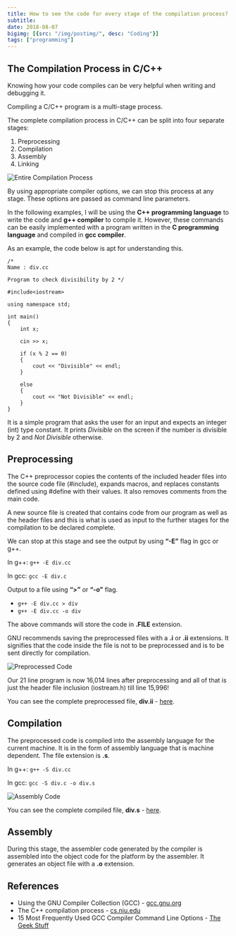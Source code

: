 ```yaml
---
title: How to see the code for every stage of the compilation process?
subtitle:
date: 2018-08-07
bigimg: [{src: "/img/postimg/", desc: "Coding"}]
tags: ["programming"]
---
```

## The Compilation Process in C/C++

Knowing how your code compiles can be very helpful when writing and debugging it.

Compiling a C/C++ program is a multi-stage process.

The complete compilation process in C/C++ can be split into four separate stages:  

  1. Preprocessing
  2. Compilation
  3. Assembly
  4. Linking

![Entire Compilation Process](/img/compilation.png)

By using appropriate compiler options, we can stop this process at any stage. These options are passed as command line parameters.

In the following examples, I will be using the **C++ programming language** to write the code and **g++ compiler** to compile it. However, these commands can be easily implemented with a program written in the **C programming language** and compiled in **gcc compiler**.

As an example, the code below is apt for understanding this.

```
/*
Name : div.cc

Program to check divisibility by 2 */

#include<iostream>

using namespace std;

int main()
{
	int x;

	cin >> x;

	if (x % 2 == 0)
	{
		cout << "Divisible" << endl;
	}

	else
	{
		cout << "Not Divisible" << endl;
	}
}
```
It is a simple program that asks the user for an input and expects an integer (int) type constant. It prints _Divisible_ on the screen if the number is divisible by 2 and _Not Divisible_ otherwise.

## Preprocessing
The C++ preprocessor copies the contents of the included header files into the source code file (#include), expands macros, and replaces constants defined using #define with their values. It also removes comments from the main code.

A new source file is created that contains code from our program as well as the header files and this is what is used as input to the further stages for the compilation to be declared complete.

We can stop at this stage and see the output by using **“-E”** flag in gcc or g++.

In g++:
`g++ -E div.cc`

In gcc:
`gcc -E div.c`

Output to a file using **“>”** or **“-o”** flag.

  - `g++ -E div.cc > div`
  - `g++ -E div.cc -o div`

The above commands will store the code in **.FILE** extension.

GNU recommends saving the preprocessed files with a **.i** or **.ii** extensions. It signifies that the code inside the file is not to be preprocessed and is to be sent directly for compilation.

![Preprocessed Code](/img/preprocess.JPG)

Our 21 line program is now 16,014 lines after preprocessing and all of that is just the header file inclusion (iostream.h) till line 15,996!

You can see the complete preprocessed file, **div.ii** - [here](/res/div.ii).

## Compilation
The preprocessed code is compiled into the assembly language for the current machine. It is in the form of assembly language that is machine dependent. The file extension is **.s**.

In g++:
`g++ -S div.cc`

In gcc:
`gcc -S div.c -o div.s`

![Assembly Code](/img/assembly.JPG)

You can see the complete compiled file, **div.s** - [here](/res/div.s).

## Assembly
During this stage, the assembler code generated by the compiler is assembled into the object code for the platform by the assembler. It generates an object file with a **.o** extension.




## References
 - Using the GNU Compiler Collection (GCC) - [gcc.gnu.org](https://gcc.gnu.org/onlinedocs/gcc/Overall-Options.html)
 - The C++ compilation process - [cs.niu.edu](http://faculty.cs.niu.edu/~mcmahon/CS241/Notes/compile.html)
 - 15 Most Frequently Used GCC Compiler Command Line Options - [The Geek Stuff](https://www.thegeekstuff.com/2012/10/gcc-compiler-options/)
